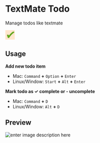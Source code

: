 # TextMate Todo

Manage todos like textmate

<img src="https://raw.githubusercontent.com/devbith/taskmate-todo/main/resources/logo.png" height="30" > 



## Usage

 **Add new todo item**
- Mac:   `Command` **+**  `Option` **+**    `Enter` 
- Linux/Window:   `Start` **+**  `Alt` **+**    `Enter`   
    
    
 **Mark todo as ✓ complete or - uncomplete** 
- Mac:   `Command` **+**    `D` 
- Linux/Window:   `Alt` **+**    `D`   

## Preview
![enter image description here](https://raw.githubusercontent.com/devbith/taskmate-todo/main/resources/preview.gif)

